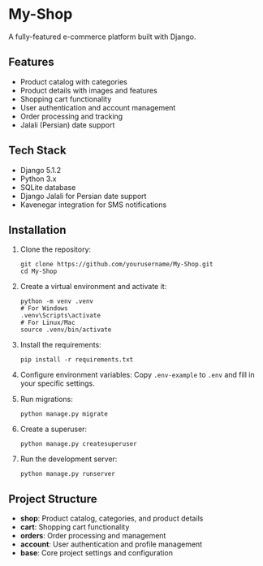 # My-Shop

A fully-featured e-commerce platform built with Django.

## Features

- Product catalog with categories
- Product details with images and features
- Shopping cart functionality
- User authentication and account management
- Order processing and tracking
- Jalali (Persian) date support

## Tech Stack

- Django 5.1.2
- Python 3.x
- SQLite database
- Django Jalali for Persian date support
- Kavenegar integration for SMS notifications

## Installation

1. Clone the repository:
   ```
   git clone https://github.com/yourusername/My-Shop.git
   cd My-Shop
   ```

2. Create a virtual environment and activate it:
   ```
   python -m venv .venv
   # For Windows
   .venv\Scripts\activate
   # For Linux/Mac
   source .venv/bin/activate
   ```

3. Install the requirements:
   ```
   pip install -r requirements.txt
   ```

4. Configure environment variables:
   Copy `.env-example` to `.env` and fill in your specific settings.

5. Run migrations:
   ```
   python manage.py migrate
   ```

6. Create a superuser:
   ```
   python manage.py createsuperuser
   ```

7. Run the development server:
   ```
   python manage.py runserver
   ```

## Project Structure

- **shop**: Product catalog, categories, and product details
- **cart**: Shopping cart functionality
- **orders**: Order processing and management
- **account**: User authentication and profile management
- **base**: Core project settings and configuration 